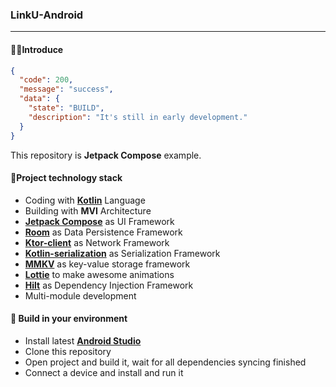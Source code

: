 ### LinkU-Android
---

#### 🙋‍♂️Introduce

```json
{
  "code": 200,
  "message": "success",
  "data": {
    "state": "BUILD",
    "description": "It's still in early development."
  }
}
```

This repository is **Jetpack Compose** example.

#### 📙Project technology stack

- Coding with **[Kotlin](https://kotlinlang.org/)** Language
- Building with **MVI** Architecture
- **[Jetpack Compose](https://developer.android.com/jetpack/compose)** as UI Framework
- **[Room](https://developer.android.com/training/data-storage/room)** as Data Persistence Framework
- **[Ktor-client](https://ktor.io/)** as Network Framework
- **[Kotlin-serialization](https://kotlinlang.org/docs/serialization.html)** as Serialization
  Framework
- **[MMKV](https://github.com/Tencent/MMKV)** as key-value storage framework
- **[Lottie](https://github.com/airbnb/lottie-android)** to make awesome animations
- **[Hilt](https://developer.android.com/training/dependency-injection/hilt-android)** as Dependency
  Injection Framework
- Multi-module development

#### 🎉 Build in your environment

- Install latest **[Android Studio](https://developer.android.com/studio)**
- Clone this repository
- Open project and build it, wait for all dependencies syncing finished
- Connect a device and install and run it
